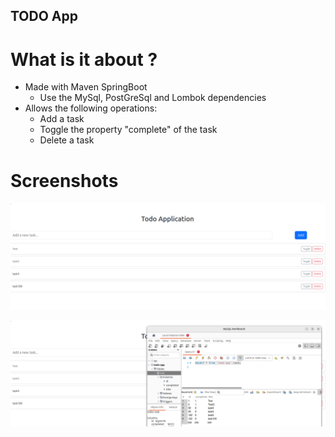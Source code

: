 ## TODO App 
# What is it about ?
- Made with Maven SpringBoot
  - Use the MySql, PostGreSql and Lombok dependencies 
- Allows the following operations:
  - Add a task
  - Toggle the property "complete" of the task
  - Delete a task

# Screenshots

![img.png](resources_github/img.png)


![img.png](resources_github/img2.png)